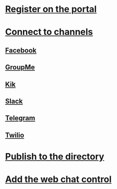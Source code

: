 # [Register on the portal](../portal-register-bot.md)
# [Connect to channels](../portal-configure-channels.md)
## [Facebook](~/thirdparty-channels/channel-facebook.md)
## [GroupMe](~/thirdparty-channels/channel-groupme.md)
## [Kik](~/thirdparty-channels/channel-kik.md)
## [Slack](~/thirdparty-channels/channel-slack.md)
## [Telegram](~/thirdparty-channels/channel-telegram.md)
## [Twilio](~/thirdparty-channels/channel-twilio.md)
# [Publish to the directory](../portal-submit-bot-directory.md)
# [Add the web chat control](../embed-chat-control-web-page.md)